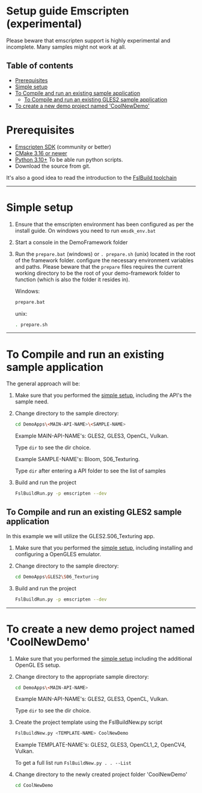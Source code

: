 
# Setup guide Emscripten (experimental)

Please beware that emscripten support is highly experimental and incomplete. Many samples might not work at all.

## Table of contents

<!-- #AG_TOC_BEGIN# -->
* [Prerequisites](#prerequisites)
* [Simple setup](#simple-setup)
* [To Compile and run an existing sample application](#to-compile-and-run-an-existing-sample-application)
  * [To Compile and run an existing GLES2 sample application](#to-compile-and-run-an-existing-gles2-sample-application)
* [To create a new demo project named 'CoolNewDemo'](#to-create-a-new-demo-project-named-'coolnewdemo')
<!-- #AG_TOC_END# -->

# Prerequisites

* [Emscripten SDK](https://emscripten.org/docs/getting_started/downloads.html)
  (community or better)
* [CMake 3.16 or newer](https://cmake.org/download/)
* [Python 3.10+](https://www.python.org/ftp/python/3.10.11/python-3.10.11-amd64.exe)
  To be able run python scripts.
* Download the source from git.

It's also a good idea to read the introduction to the [FslBuild toolchain](./FslBuild_toolchain_readme.md)

---------------------------------------------------------------------------------------------------

# Simple setup

1. Ensure that the emscripten environment has been configured as per the install guide. On windows you need to run ```emsdk_env.bat```
2. Start a console in the DemoFramework folder
3. Run the `prepare.bat` (windows) or `. prepare.sh` (unix) located in the root of the framework folder.
   configure the necessary environment variables and paths.
   Please beware that the `prepare` files requires the current working
   directory to be the root of your demo-framework folder to function
   (which is also the folder it resides in).

    Windows:

    ```bash
    prepare.bat
    ```

    unix:

    ```bash
    . prepare.sh
    ```

---------------------------------------------------------------------------------------------------

# To Compile and run an existing sample application

The general approach will be:

1. Make sure that you performed the [simple setup](#simple-setup), including the API's the sample need.
2. Change directory to the sample directory:

    ```bash
    cd DemoApps\<MAIN-API-NAME>\<SAMPLE-NAME>
    ```

    Example MAIN-API-NAME's: GLES2, GLES3, OpenCL, Vulkan.

    Type ```dir``` to see the dir choice.

    Example SAMPLE-NAME's: Bloom, S06_Texturing.

    Type ```dir``` after entering a API folder to see the list of samples

3. Build and run the project

    ```bash
    FslBuildRun.py -p emscripten --dev
    ```

## To Compile and run an existing GLES2 sample application

In this example we will utilize the GLES2.S06_Texturing app.

1. Make sure that you performed the [simple setup](#simple-setup), including installing and configuring a OpenGLES emulator.
2. Change directory to the sample directory:

    ```bash
    cd DemoApps\GLES2\S06_Texturing
    ```

3. Build and run the project

    ```bash
    FslBuildRun.py -p emscripten --dev
    ```

---------------------------------------------------------------------------------------------------

# To create a new demo project named 'CoolNewDemo'

1. Make sure that you performed the [simple setup](#simple-setup) including the additional OpenGL ES setup.
2. Change directory to the appropriate sample directory:

    ```bash
    cd DemoApps\<MAIN-API-NAME>
    ```

    Example MAIN-API-NAME's: GLES2, GLES3, OpenCL, Vulkan.

    Type ```dir``` to see the dir choice.

3. Create the project template using the FslBuildNew.py script

    ```bash
    FslBuildNew.py <TEMPLATE-NAME> CoolNewDemo
    ```

    Example TEMPLATE-NAME's: GLES2, GLES3, OpenCL1_2, OpenCV4, Vulkan.

    To get a full list run ```FslBuildNew.py . . --List```

4. Change directory to the newly created project folder 'CoolNewDemo'

    ```bash
    cd CoolNewDemo
    ```

